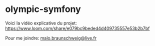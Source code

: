 # olympic-symfony


Voici la vidéo explicative du projet: https://www.loom.com/share/e079bc9beded4d409735557e53b2b7bf

Pour me joindre: malo.braunschweig@live.fr
